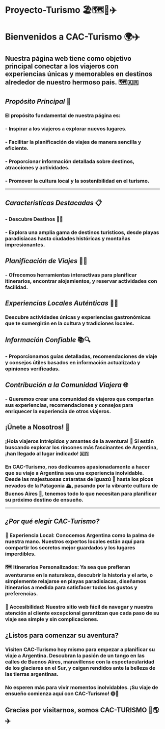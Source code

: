 # Proyecto-Turismo 🏖️🗺️🍹✈️

# **Bienvenidos a CAC-Turismo** 🌍✈️

## Nuestra página web tiene como objetivo principal conectar a los viajeros con experiencias únicas y memorables en destinos alrededor de nuestro hermoso pais. 🗺️🇦🇷


## _Propósito Principal_ 🌟
### El propósito fundamental de nuestra página es:


### - Inspirar a los viajeros a explorar nuevos lugares.
### - Facilitar la planificación de viajes de manera sencilla y eficiente.
### - Proporcionar información detallada sobre destinos, atracciones y actividades.
### - Promover la cultura local y la sostenibilidad en el turismo.

---

## _Características Destacadas_ 📋
### - Descubre Destinos 🌴🏰
### - Explora una amplia gama de destinos turísticos, desde playas paradisíacas hasta ciudades históricas y montañas impresionantes.


## _Planificación de Viajes_ 📅📝
### - Ofrecemos herramientas interactivas para planificar itinerarios, encontrar alojamientos, y reservar actividades con facilidad.


## _Experiencias Locales Auténticas_ 🎉🍴
### Descubre actividades únicas y experiencias gastronómicas que te sumergirán en la cultura y tradiciones locales.


## _Información Confiable_ 📚🔍
### - Proporcionamos guías detalladas, recomendaciones de viaje y consejos útiles basados en información actualizada y opiniones verificadas.


## _Contribución a la Comunidad Viajera_ 🌐
### - Queremos crear una comunidad de viajeros que compartan sus experiencias, recomendaciones y consejos para enriquecer la experiencia de otros viajeros.


## ¡Únete a Nosotros! 🚀
### ¡Hola viajeros intrépidos y amantes de la aventura! 👋 Si están buscando explorar los rincones más fascinantes de Argentina, ¡han llegado al lugar indicado! 🇦🇷

### En CAC-Turismo, nos dedicamos apasionadamente a hacer que su viaje a Argentina sea una experiencia inolvidable. Desde las majestuosas cataratas de Iguazú 🌊 hasta los picos nevados de la Patagonia 🏔️, pasando por la vibrante cultura de Buenos Aires 🌆, tenemos todo lo que necesitan para planificar su próximo destino de ensueño.

---

## *¿Por qué elegir CAC-Turismo?*
### 🌟 Experiencia Local: Conocemos Argentina como la palma de nuestra mano. Nuestros expertos locales están aquí para compartir los secretos mejor guardados y los lugares imperdibles.

### 🗺️ Itinerarios Personalizados: Ya sea que prefieran aventurarse en la naturaleza, descubrir la historia y el arte, o simplemente relajarse en playas paradisíacas, diseñamos itinerarios a medida para satisfacer todos los gustos y preferencias.

### 📱 Accesibilidad: Nuestro sitio web fácil de navegar y nuestra atención al cliente excepcional garantizan que cada paso de su viaje sea simple y sin complicaciones.


## ¿Listos para comenzar su aventura?

### Visiten CAC-Turismo hoy mismo para empezar a planificar su viaje a Argentina. Descubran la pasión de un tango en las calles de Buenos Aires, maravíllense con la espectacularidad de los glaciares en el Sur, y caigan rendidos ante la belleza de las tierras argentinas.

### No esperen más para vivir momentos inolvidables. ¡Su viaje de ensueño comienza aquí con CAC-Turismo! 🌞🌴


## Gracias por visitarnos, somos CAC-TURISMO 🥰🌎✈️
